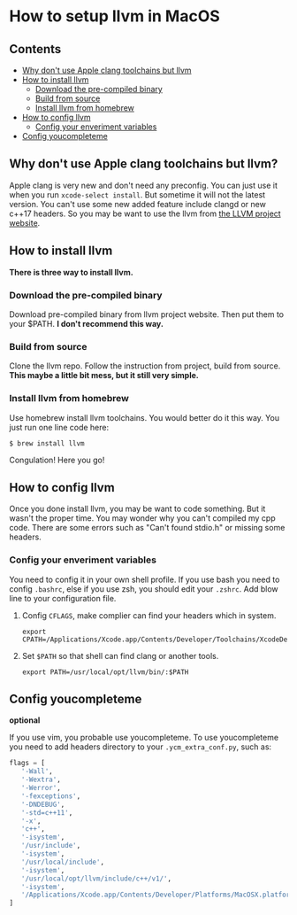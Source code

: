 # How to setup llvm in MacOS

Contents
--------

- [Why don't use Apple clang toolchains but llvm](#why-dont-use-apple-clang-toolchains-but-llvm)
- [How to install llvm](#how-to-install-llvm)
    - [Download the pre-compiled binary](#download-the-pre-compiled-binary)
    - [Build from source](#build-from-source)
    - [Install llvm from homebrew](#install-llvm-from-homebrew)
- [How to config llvm](#how-to-config-llvm)
    - [Config your enveriment variables](#config-your-enveriment-variables)
- [Config youcompleteme](#config-youcompleteme)

## Why don't use Apple clang toolchains but llvm?
Apple clang is very new and don't need any preconfig. You can just use it when you run `xcode-select install`. But sometime it will not the latest version. You can't use some new added feature include clangd or new c++17 headers. So you may be want to use the llvm from [the LLVM project website](https://llvm.org).

## How to install llvm

**There is three way to install llvm.**

### Download the pre-compiled binary
Download pre-compiled binary from llvm project website. Then put them to your $PATH.
**I don't recommend this way.**

### Build from source
Clone the llvm repo. Follow the instruction from project, build from source.
**This maybe a little bit mess, but it still very simple.**

### Install llvm from homebrew
Use homebrew install llvm toolchains. You would better do it this way.
You just run one line code here:
```shell
$ brew install llvm
```
Congulation! Here you go!

## How to config llvm
Once you done install llvm, you may be want to code something. But it wasn't the proper time. You may wonder why you can't compiled my cpp code. There are some errors such as "Can't found stdio.h" or missing some headers.

### Config your enveriment variables

You need to config it in your own shell profile. If you use bash you need to config `.bashrc`, else if you use zsh, you should edit your `.zshrc`.  Add blow line to your configuration file.
    
1. Config `CFLAGS`, make complier can find your headers which in system.

   ```shell
   export CPATH=/Applications/Xcode.app/Contents/Developer/Toolchains/XcodeDefault.xctoolchain/usr/lib/clang/10.0.0/include:/Applications/Xcode.app/Contents/Developer/Toolchains/XcodeDefault.xctoolchain/usr/include:/Applications/Xcode.app/Contents/Developer/Platforms/MacOSX.platform/Developer/SDKs/MacOSX10.14.sdk/usr/include:/Applications/Xcode.app/Contents/Developer/Platforms/MacOSX.platform/Developer/SDKs/MacOSX10.14.sdk/System/Library/Frameworks
   ```
2. Set `$PATH` so that shell can find clang or another tools.

   ```shell
   export PATH=/usr/local/opt/llvm/bin/:$PATH
   ```
## Config youcompleteme
**optional**

If you use vim, you probable use youcompleteme. To use youcompleteme you need to add headers directory to your `.ycm_extra_conf.py`, such as:
    
 ```python
flags = [
    '-Wall',
    '-Wextra',
    '-Werror',
    '-fexceptions',
    '-DNDEBUG',
    '-std=c++11',
    '-x',
    'c++',
    '-isystem',
    '/usr/include',
    '-isystem',
    '/usr/local/include',
    '-isystem',
    '/usr/local/opt/llvm/include/c++/v1/',
    '-isystem',
    '/Applications/Xcode.app/Contents/Developer/Platforms/MacOSX.platform/Developer/SDKs/MacOSX.sdk/usr/include/'
]
 ```
